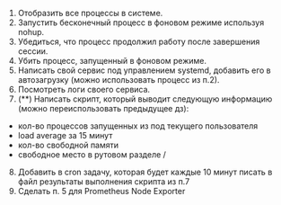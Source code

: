 1. Отобразить все процессы в системе.
2. Запустить бесконечный процесс в фоновом режиме используя nohup.
3. Убедиться, что процесс продолжил работу после завершения сессии.
4. Убить процесс, запущенный в фоновом режиме.
5. Написать свой сервис под управлением systemd, добавить его в автозагрузку (можно использовать процесс из п.2).
6. Посмотреть логи своего сервиса.
7. (**) Написать скрипт, который выводит следующую информацию (можно переиспользовать предыдущее дз):
- кол-во процессов запущенных из под текущего пользователя
- load average за 15 минут
- кол-во свободной памяти
- свободное место в рутовом разделе /
8. Добавить в cron задачу, которая будет каждые 10 минут писать в файл результаты выполнения скрипта из п.7
9. Сделать п. 5 для Prometheus Node Exporter
